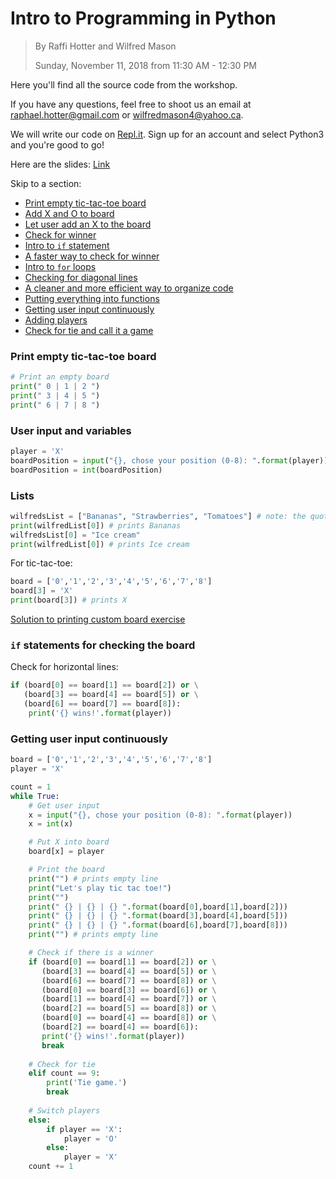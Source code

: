# Intro to Programming in Python

> By Raffi Hotter and Wilfred Mason
>
> Sunday, November 11, 2018 from 11:30 AM - 12:30 PM

Here you'll find all the source code from the workshop.

If you have any questions, feel free to shoot us an email at raphael.hotter@gmail.com or wilfredmason4@yahoo.ca.

We will write our code on [Repl.it](repl.it). Sign up for an account and select Python3 and you're good to go!

Here are the slides: [Link](link)

Skip to a section:

- [Print empty tic-tac-toe board](#03)
- [Add X and O to board](#04)
- [Let user add an X to the board](#05)
- [Check for winner](#06)
- [Intro to `if` statement](#07)
- [A faster way to check for winner](#08)
- [Intro to `for` loops](#09)
- [Checking for diagonal lines](#10)
- [A cleaner and more efficient way to organize code](#11)
- [Putting everything into functions](#12)
- [Getting user input continuously](#13)
- [Adding players](#14)
- [Check for tie and call it a game](#15)

<a name = "03"></a>

### Print empty tic-tac-toe board

```python
# Print an empty board
print(" 0 | 1 | 2 ")
print(" 3 | 4 | 5 ")
print(" 6 | 7 | 8 ")
```

<a name = "04"></a>

### User input and variables
```python
player = 'X'
boardPosition = input("{}, chose your position (0-8): ".format(player))
boardPosition = int(boardPosition)
```

### Lists
```python
wilfredsList = ["Bananas", "Strawberries", "Tomatoes"] # note: the quotes just mean "this is a word" (not a number)
print(wilfredList[0]) # prints Bananas
wilfredsList[0] = "Ice cream"
print(wilfredList[0]) # prints Ice cream
```
For tic-tac-toe:
```python
board = ['0','1','2','3','4','5','6','7','8']
board[3] = 'X'
print(board[3]) # prints X
```

[Solution to printing custom board exercise](https://github.com/marihacks/learnathon-solutions/blob/master/if-statement.md)

### `if` statements for checking the board
Check for horizontal lines:
```python
if (board[0] == board[1] == board[2]) or \
   (board[3] == board[4] == board[5]) or \
   (board[6] == board[7] == board[8]):
    print('{} wins!'.format(player))
```

### Getting user input continuously

```python
board = ['0','1','2','3','4','5','6','7','8']
player = 'X'

count = 1
while True:
    # Get user input
    x = input("{}, chose your position (0-8): ".format(player))
    x = int(x)

    # Put X into board
    board[x] = player

    # Print the board
    print("") # prints empty line
    print("Let's play tic tac toe!")
    print("")
    print(" {} | {} | {} ".format(board[0],board[1],board[2]))
    print(" {} | {} | {} ".format(board[3],board[4],board[5]))
    print(" {} | {} | {} ".format(board[6],board[7],board[8]))
    print("") # prints empty line

    # Check if there is a winner
    if (board[0] == board[1] == board[2]) or \
       (board[3] == board[4] == board[5]) or \
       (board[6] == board[7] == board[8]) or \
       (board[0] == board[3] == board[6]) or \
       (board[1] == board[4] == board[7]) or \
       (board[2] == board[5] == board[8]) or \
       (board[0] == board[4] == board[8]) or \
       (board[2] == board[4] == board[6]):
       print('{} wins!'.format(player))
       break
    
    # Check for tie
    elif count == 9:
        print('Tie game.')
        break
    
    # Switch players
    else:
        if player == 'X':
            player = 'O'
        else:
            player = 'X'
    count += 1

```
